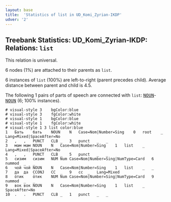 ```yaml
---
layout: base
title:  'Statistics of list in UD_Komi_Zyrian-IKDP'
udver: '2'
---
```


## Treebank Statistics: UD_Komi_Zyrian-IKDP: Relations: `list`

This relation is universal.

6 nodes (1%) are attached to their parents as `list`.

6 instances of `list` (100%) are left-to-right (parent precedes child).
Average distance between parent and child is 4.5.

The following 1 pairs of parts of speech are connected with `list`: <tt><a href="kpv_ikdp-pos-NOUN.html">NOUN</a></tt>-<tt><a href="kpv_ikdp-pos-NOUN.html">NOUN</a></tt> (6; 100% instances).


~~~ conllu
# visual-style 3	bgColor:blue
# visual-style 3	fgColor:white
# visual-style 1	bgColor:blue
# visual-style 1	fgColor:white
# visual-style 1 3 list	color:blue
1	Бать	бать	NOUN	N	Case=Nom|Number=Sing	0	root	_	Lang=Mixed|SpaceAfter=No
2	,	,	PUNCT	CLB	_	3	punct	_	_
3	мам	мам	NOUN	N	Case=Nom|Number=Sing	1	list	_	Lang=Mixed|SpaceAfter=No
4	,	,	PUNCT	CLB	_	5	punct	_	_
5	сизим	сизим	NUM	Num	Case=Nom|Number=Sing|NumType=Card	6	nummod	_	_
6	чой	чой	NOUN	N	Case=Nom|Number=Sing	1	list	_	_
7	да	да	CCONJ	CC	_	9	cc	_	Lang=Mixed
8	ӧтик	ӧтик	NUM	Num	Case=Nom|Number=Sing|NumType=Card	9	nummod	_	_
9	вок	вок	NOUN	N	Case=Nom|Number=Sing	1	list	_	SpaceAfter=No
10	.	.	PUNCT	CLB	_	1	punct	_	_

~~~



